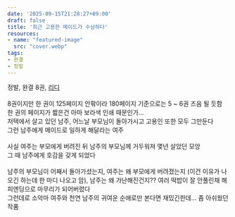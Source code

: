 ```yaml
---
date: '2025-09-15T21:28:27+09:00'
draft: false
title: '최근 고용한 메이드가 수상하다'
resources:
- name: "featured-image"
  src: "cover.webp"
tags:
- 완결
- 정발
---
```


정발, 완결 8권, [리디](https://ridibooks.com/books/297041071)  
\
8권이지만 한 권이 125페이지 안팎이라 180페이지 기준으로는 5 ~ 6권 즈음 될 듯함  
한 권의 페이지가 짧은건 아마 보라색 인쇄 때문인가...
\
저택에서 살고 있던 남주, 어느날 부모님이 돌아가시고 고용인 또한 모두 그만둔다  
그런 남주에게 메이드로 일하게 해달라는 여주  
\
사실 여주는 부모에게 버려진 뒤 남주의 부모님께 거두워져 몇년 살았던 모앙  
그 때 남주에게 호감을 갖게 되었다  
\
남주의 부모님이 어째서 돌아가셨는지, 여주는 왜 부모에게 버려졌는지 (이건 이유가 나오긴 하는데 한 마디 나오고 맘),
남주는 왜 가난해진건지??
여러 떡밥이 잘 안풀린채 해피엔딩으로 마무리가 되어버렸다
\
그런데로 소악마 여주와 천연 남주의 귀여운 순애로만 본다면 재밌긴한데... 좀 아쉬웠던 작품